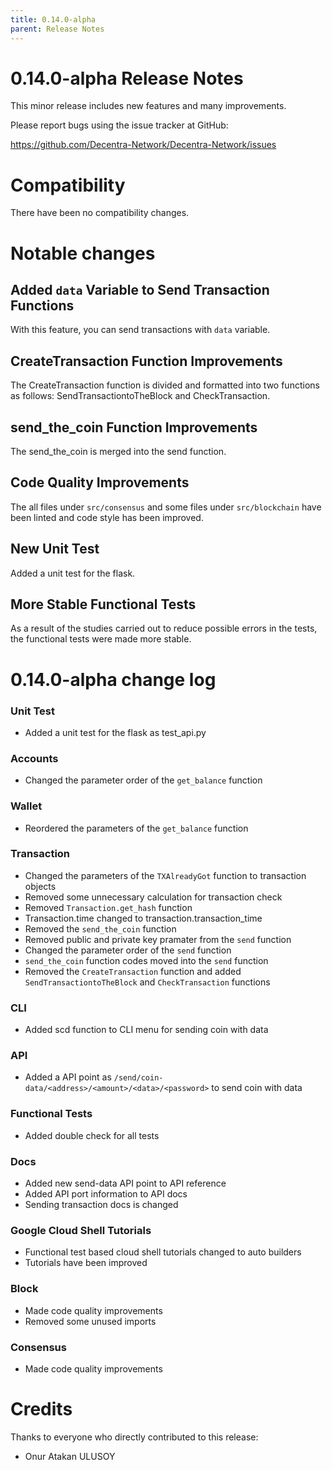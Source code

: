 ```yaml
---
title: 0.14.0-alpha
parent: Release Notes
---
```


# 0.14.0-alpha Release Notes

This minor release includes new features and many improvements.

Please report bugs using the issue tracker at GitHub:

<https://github.com/Decentra-Network/Decentra-Network/issues>

# Compatibility

There have been no compatibility changes.

# Notable changes

## Added `data` Variable to Send Transaction Functions

With this feature, you can send transactions with `data` variable.

## CreateTransaction Function Improvements

The CreateTransaction function is divided and formatted into two functions as follows: SendTransactiontoTheBlock and CheckTransaction.

## send_the_coin Function Improvements

The send_the_coin is merged into the send function.

## Code Quality Improvements

The all files under `src/consensus` and some files
under `src/blockchain` have been linted and code
style has been improved.

## New Unit Test

Added a unit test for the flask.

## More Stable Functional Tests

As a result of the studies carried out to reduce
possible errors in the tests, the functional tests
were made more stable.

# 0.14.0-alpha change log

### Unit Test

- Added a unit test for the flask as test_api.py

### Accounts

- Changed the parameter order of the `get_balance` function

### Wallet

- Reordered the parameters of the `get_balance` function

### Transaction

- Changed the parameters of the `TXAlreadyGot` function to transaction objects
- Removed some unnecessary calculation for transaction check
- Removed `Transaction.get_hash` function
- Transaction.time changed to transaction.transaction_time
- Removed the `send_the_coin` function
- Removed public and private key pramater from the `send` function
- Changed the parameter order of the `send` function
- `send_the_coin` function codes moved into the `send` function
- Removed the `CreateTransaction` function and added `SendTransactiontoTheBlock`
  and `CheckTransaction` functions

### CLI

- Added scd function to CLI menu for sending coin with data

### API

- Added a API point as `/send/coin-data/<address>/<amount>/<data>/<password>` to send coin with data

### Functional Tests

- Added double check for all tests

### Docs

- Added new send-data API point to API reference
- Added API port information to API docs
- Sending transaction docs is changed

### Google Cloud Shell Tutorials

- Functional test based cloud shell tutorials changed to auto builders
- Tutorials have been improved

### Block

- Made code quality improvements
- Removed some unused imports

### Consensus

- Made code quality improvements

# Credits

Thanks to everyone who directly contributed to this release:

- Onur Atakan ULUSOY
